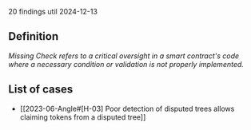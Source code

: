 20 findings util 2024-12-13
## Definition
*Missing Check refers to a critical oversight in a smart contract's code where a necessary condition or validation is not properly implemented.*
## List of cases
- [[2023-06-Angle#[H-03] Poor detection of disputed trees allows claiming tokens from a disputed tree]]